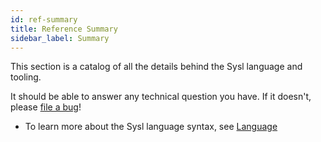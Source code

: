 ```yaml
---
id: ref-summary
title: Reference Summary
sidebar_label: Summary
---
```


This section is a catalog of all the details behind the Sysl language and tooling.

It should be able to answer any technical question you have. If it doesn't, please [file a bug](https://github.com/anz-bank/sysl/issues/new?labels=bug&template=bug_report.md)!

- To learn more about the Sysl language syntax, see [Language](lang/intro.md)
